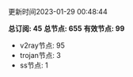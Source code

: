 更新时间2023-01-29 00:48:44

**总订阅: 45**
**总节点: 655**
**有效节点: 99**
- v2ray节点: 95
- trojan节点: 3
- ss节点: 1
